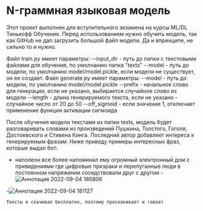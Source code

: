 # N-граммная языковая модель 
Этот проект выполнен для вступительного экзамена на курсы ML/DL Тинькофф Обучение.
Перед использованием нужно обучить модель, так как GitHub не дал загрузить большой файл модели. Да и впринципе, не сильно то и нужно.

Файл train.py имеет параметры:
  --input_dir - путь до папки с текстовыми файлами для обучения, по умолчанию папка "texts"
  --model - путь до модели, по умолчанию model/model.pickle, если модели не существует, он ее создает.
 Файл generate.py имеет параметры:
  --model - путь до модели, по умолчанию model/model.pickle
  --prefix - начальное слово для генерации, если не указано, выбирается случайное слово из модели
  --length - длина генерируемого текста, если не указано - случайное число от 20 до 50
  --off_sigmoid - если значение 1, отключает применение функции активации сигмоида
  
После обучения модели текстами из папки texts, модель будет разговаривать словами из произведений Пушкина, Толстого, Гоголя, Достоевского и Стивена Кинга. Последний автор добавляет интереса к генерируемым фразам. Ниже приведу примеры интересных фраз, которые выдал бот:
   - наполеон все более напоминал ему огромный электронный дом с привидениями где цифровые призраки и перепуганные люди в постоянном напряжении соседствовали друг с другом
   -![Аннотация 2022-09-04 180806](https://user-images.githubusercontent.com/44606552/188836983-37bd2071-5a60-42cd-93f8-8b1d93eb5adb.jpg)
   
   -![Аннотация 2022-09-04 181127](https://user-images.githubusercontent.com/44606552/188837083-8e3511a5-1e45-431a-9796-91e29e28ae01.jpg)
   
    Тексты я скачивал бесплатно, поэтому проскакивает и такое)
   
